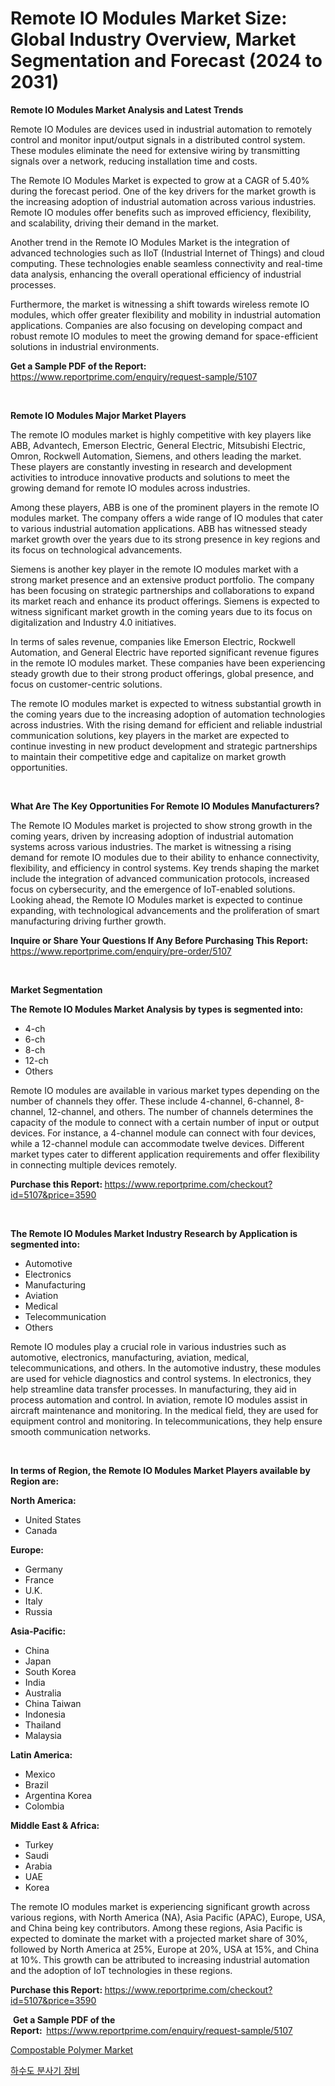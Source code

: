 <p><h1>Remote IO Modules Market Size: Global Industry Overview, Market Segmentation and Forecast (2024 to 2031)</h1></p><p><strong>Remote IO Modules Market Analysis and Latest Trends</strong></p>
<p><p>Remote IO Modules are devices used in industrial automation to remotely control and monitor input/output signals in a distributed control system. These modules eliminate the need for extensive wiring by transmitting signals over a network, reducing installation time and costs.</p><p>The Remote IO Modules Market is expected to grow at a CAGR of 5.40% during the forecast period. One of the key drivers for the market growth is the increasing adoption of industrial automation across various industries. Remote IO modules offer benefits such as improved efficiency, flexibility, and scalability, driving their demand in the market.</p><p>Another trend in the Remote IO Modules Market is the integration of advanced technologies such as IIoT (Industrial Internet of Things) and cloud computing. These technologies enable seamless connectivity and real-time data analysis, enhancing the overall operational efficiency of industrial processes.</p><p>Furthermore, the market is witnessing a shift towards wireless remote IO modules, which offer greater flexibility and mobility in industrial automation applications. Companies are also focusing on developing compact and robust remote IO modules to meet the growing demand for space-efficient solutions in industrial environments.</p></p>
<p><strong>Get a Sample PDF of the Report:&nbsp;</strong> <a href="https://www.reportprime.com/enquiry/request-sample/5107">https://www.reportprime.com/enquiry/request-sample/5107</a></p>
<p>&nbsp;</p>
<p><strong>Remote IO Modules Major Market Players</strong></p>
<p><p>The remote IO modules market is highly competitive with key players like ABB, Advantech, Emerson Electric, General Electric, Mitsubishi Electric, Omron, Rockwell Automation, Siemens, and others leading the market. These players are constantly investing in research and development activities to introduce innovative products and solutions to meet the growing demand for remote IO modules across industries.</p><p>Among these players, ABB is one of the prominent players in the remote IO modules market. The company offers a wide range of IO modules that cater to various industrial automation applications. ABB has witnessed steady market growth over the years due to its strong presence in key regions and its focus on technological advancements.</p><p>Siemens is another key player in the remote IO modules market with a strong market presence and an extensive product portfolio. The company has been focusing on strategic partnerships and collaborations to expand its market reach and enhance its product offerings. Siemens is expected to witness significant market growth in the coming years due to its focus on digitalization and Industry 4.0 initiatives.</p><p>In terms of sales revenue, companies like Emerson Electric, Rockwell Automation, and General Electric have reported significant revenue figures in the remote IO modules market. These companies have been experiencing steady growth due to their strong product offerings, global presence, and focus on customer-centric solutions.</p><p>The remote IO modules market is expected to witness substantial growth in the coming years due to the increasing adoption of automation technologies across industries. With the rising demand for efficient and reliable industrial communication solutions, key players in the market are expected to continue investing in new product development and strategic partnerships to maintain their competitive edge and capitalize on market growth opportunities.</p></p>
<p>&nbsp;</p>
<p><strong>What Are The Key Opportunities For Remote IO Modules Manufacturers?</strong></p>
<p><p>The Remote IO Modules market is projected to show strong growth in the coming years, driven by increasing adoption of industrial automation systems across various industries. The market is witnessing a rising demand for remote IO modules due to their ability to enhance connectivity, flexibility, and efficiency in control systems. Key trends shaping the market include the integration of advanced communication protocols, increased focus on cybersecurity, and the emergence of IoT-enabled solutions. Looking ahead, the Remote IO Modules market is expected to continue expanding, with technological advancements and the proliferation of smart manufacturing driving further growth.</p></p>
<p><strong>Inquire or Share Your Questions If Any Before Purchasing This Report:</strong> <a href="https://www.reportprime.com/enquiry/pre-order/5107">https://www.reportprime.com/enquiry/pre-order/5107</a></p>
<p>&nbsp;</p>
<p><strong>Market Segmentation</strong></p>
<p><strong>The Remote IO Modules Market Analysis by types is segmented into:</strong></p>
<p><ul><li>4-ch</li><li>6-ch</li><li>8-ch</li><li>12-ch</li><li>Others</li></ul></p>
<p><p>Remote IO modules are available in various market types depending on the number of channels they offer. These include 4-channel, 6-channel, 8-channel, 12-channel, and others. The number of channels determines the capacity of the module to connect with a certain number of input or output devices. For instance, a 4-channel module can connect with four devices, while a 12-channel module can accommodate twelve devices. Different market types cater to different application requirements and offer flexibility in connecting multiple devices remotely.</p></p>
<p><strong>Purchase this Report:&nbsp;</strong><a href="https://www.reportprime.com/checkout?id=5107&price=3590">https://www.reportprime.com/checkout?id=5107&price=3590</a></p>
<p>&nbsp;</p>
<p><strong>The Remote IO Modules Market Industry Research by Application is segmented into:</strong></p>
<p><ul><li>Automotive</li><li>Electronics</li><li>Manufacturing</li><li>Aviation</li><li>Medical</li><li>Telecommunication</li><li>Others</li></ul></p>
<p><p>Remote IO modules play a crucial role in various industries such as automotive, electronics, manufacturing, aviation, medical, telecommunications, and others. In the automotive industry, these modules are used for vehicle diagnostics and control systems. In electronics, they help streamline data transfer processes. In manufacturing, they aid in process automation and control. In aviation, remote IO modules assist in aircraft maintenance and monitoring. In the medical field, they are used for equipment control and monitoring. In telecommunications, they help ensure smooth communication networks.</p></p>
<p>&nbsp;</p>
<p><strong>In terms of Region, the Remote IO Modules Market Players available by Region are:</strong></p>
<p>
    <p> <strong> North America: </strong>
        <ul>
            <li>United States</li>
            <li>Canada</li>
        </ul>
        </p> 
    <p> <strong> Europe: </strong>
        <ul>
            <li>Germany</li>
            <li>France</li>
            <li>U.K.</li>
            <li>Italy</li>
            <li>Russia</li>
        </ul>
        </p> 
    <p> <strong> Asia-Pacific: </strong>
        <ul>
            <li>China</li>
            <li>Japan</li>
            <li>South Korea</li>
            <li>India</li>
            <li>Australia</li>
            <li>China Taiwan</li>
            <li>Indonesia</li>
            <li>Thailand</li>
            <li>Malaysia</li>
        </ul>
        </p> 
    <p> <strong> Latin America: </strong>
        <ul>
            <li>Mexico</li>
            <li>Brazil</li>
            <li>Argentina Korea</li>
            <li>Colombia</li>
        </ul>
        </p> 
    <p> <strong> Middle East & Africa: </strong>
        <ul>
            <li>Turkey</li>
            <li>Saudi</li>
            <li>Arabia</li>
            <li>UAE</li>
            <li>Korea</li>
        </ul>
    </p>
    </p>
<p><p>The remote IO modules market is experiencing significant growth across various regions, with North America (NA), Asia Pacific (APAC), Europe, USA, and China being key contributors. Among these regions, Asia Pacific is expected to dominate the market with a projected market share of 30%, followed by North America at 25%, Europe at 20%, USA at 15%, and China at 10%. This growth can be attributed to increasing industrial automation and the adoption of IoT technologies in these regions.</p></p>
<p><strong>Purchase this Report: </strong><a href="https://www.reportprime.com/checkout?id=5107&price=3590">https://www.reportprime.com/checkout?id=5107&price=3590</a></p>
<p>&nbsp;<strong>Get a Sample PDF of the Report:&nbsp;&nbsp;</strong><a href="https://www.reportprime.com/enquiry/request-sample/5107">https://www.reportprime.com/enquiry/request-sample/5107</a></p>
<p><strong></strong></p>
<p><p><a href="https://meowing-lemming-dd3.notion.site/Compostable-Polymer-Market-Research-Report-Provides-thorough-Industry-Overview-which-offers-an-In-D-c443687f6724472f9c787fe38da20248">Compostable Polymer Market</a></p><p><a href="https://medium.com/@conradkirrlin76575/%ED%95%98%EC%88%98%EA%B5%AC-%EC%A0%9C%ED%8A%B8-%EC%9E%A5%EB%B9%84-%EC%8B%9C%EC%9E%A5-%EA%B7%9C%EB%AA%A8-cagr-%ED%8A%B8%EB%A0%8C%EB%93%9C-2024-2030-14b2e4f186bd">하수도 분사기 장비</a></p></p>